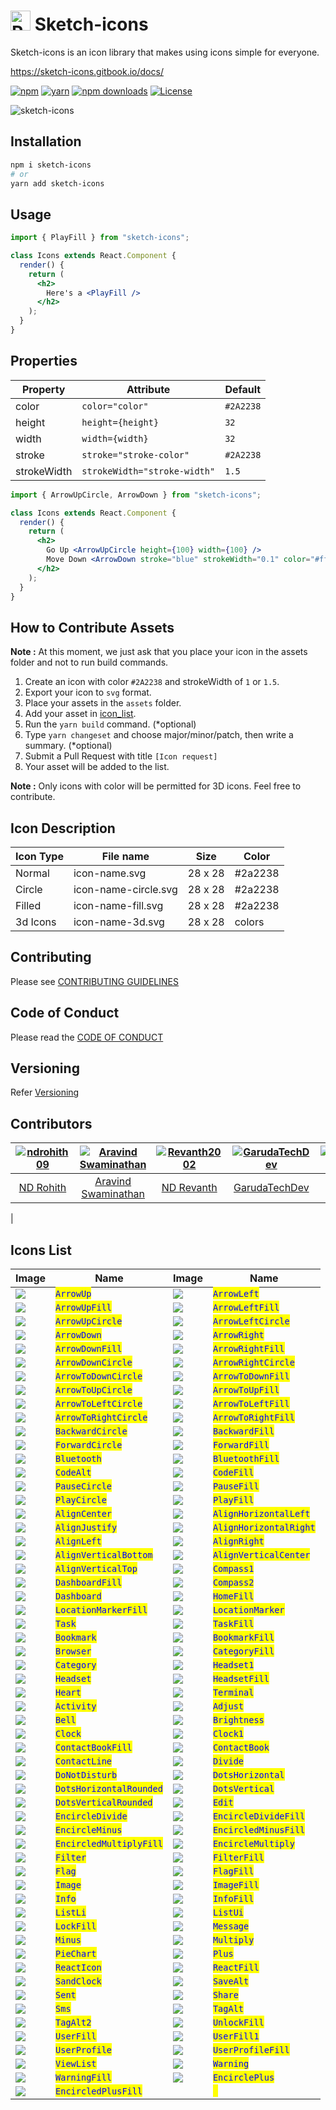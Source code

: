 # <img src="./assets/sketch-icons.svg" width="32" alt="React Icons"> Sketch-icons


Sketch-icons is an icon library that makes using icons simple for everyone.

https://sketch-icons.gitbook.io/docs/


[![npm](https://img.shields.io/static/v1?label=npm&message=6.14.16&color=red)](https://www.npmjs.com/package/sketch-icons)
[![yarn](https://img.shields.io/static/v1?label=yarn&message=1.22.17&color=blue)](https://www.npmjs.com/package/sketch-icons)
[![npm downloads](https://img.shields.io/npm/dm/@legitmelon/sketch-icons.svg?style=flat-square&color=purple)](https://www.npmjs.com/package/sketch-icons)
<a href="https://github.com/tabler/tabler-icons/blob/master/LICENSE"><img src="https://img.shields.io/npm/l/@tabler/icons.svg" alt="License"></a>

![sketch-icons](./docs/sketch-icons.svg)

## Installation

```bash
npm i sketch-icons
# or
yarn add sketch-icons
```

## Usage

```jsx
import { PlayFill } from "sketch-icons";

class Icons extends React.Component {
  render() {
    return (
      <h2>
        Here's a <PlayFill />
      </h2>
    );
  }
}
```

## Properties

| Property    | Attribute                    | Default   |
| ----------- | ---------------------------- | --------- |
| color       | `color="color"`              | `#2A2238` |
| height      | `height={height}`            | `32`      |
| width       | `width={width}`              | `32`      |
| stroke      | `stroke="stroke-color"`      | `#2A2238` |
| strokeWidth | `strokeWidth="stroke-width"` | `1.5`     |

```jsx
import { ArrowUpCircle, ArrowDown } from "sketch-icons";

class Icons extends React.Component {
  render() {
    return (
      <h2>
        Go Up <ArrowUpCircle height={100} width={100} />
        Move Down <ArrowDown stroke="blue" strokeWidth="0.1" color="#ffffff" />
      </h2>
    );
  }
}
```

## How to Contribute Assets

**Note :** At this moment, we just ask that you place your icon in the assets folder and not to run build commands.

1. Create an icon with color `#2A2238` and strokeWidth of `1` or `1.5`.
1. Export your icon to `svg` format.
1. Place your assets in the `assets` folder.
1. Add your asset in [icon_list](icon_list.md).
1. Run the `yarn build` command. (\*optional)
1. Type `yarn changeset` and choose major/minor/patch, then write a summary. (\*optional)
1. Submit a Pull Request with title `[Icon request]`
1. Your asset will be added to the list.

**Note :** Only icons with color will be permitted for 3D icons. Feel free to contribute.

## Icon Description

| Icon Type | File name            | Size    | Color   |
| --------- | -------------------- | ------- | ------- |
| Normal    | icon-name.svg        | 28 x 28 | #2a2238 |
| Circle    | icon-name-circle.svg | 28 x 28 | #2a2238 |
| Filled    | icon-name-fill.svg   | 28 x 28 | #2a2238 |
| 3d Icons  | icon-name-3d.svg     | 28 x 28 | colors  |

## Contributing

Please see [CONTRIBUTING GUIDELINES](CONTRIBUTING.md)

## Code of Conduct

Please read the [CODE OF CONDUCT](CODE_OF_CONDUCT.md)

## Versioning

Refer [Versioning](VERSIONING.md)

## Contributors

| [<img alt="ndrohith09" src="https://avatars.githubusercontent.com/u/73429989?v=4&s=117 width=117 ">](https://github.com/ndrohith09) | [<img alt="Aravind Swaminathan" src="https://avatars.githubusercontent.com/u/71716685?v=4&s=117 width=117">](https://github.com/Aravind2203) | [<img alt="Revanth2002" src="https://avatars.githubusercontent.com/u/68279005?v=4&s=117 width=117">](https://github.com/Revanth2002) | [<img alt="GarudaTechDev" src="https://avatars2.githubusercontent.com/u/81281735?v=4&s=117 width=117">](https://github.com/GarudaTechDev) | [<img alt="smlogsubramani" src="https://avatars0.githubusercontent.com/u/74098979?v=4&s=117 width=117">](https://github.com/smlogsubramani) | [<img alt="Tr0612" src="https://avatars3.githubusercontent.com/u/45840572?v=4&s=117 width=117">](https://github.com/Tr0612) | [<img alt="Rams01010010" src="https://avatars2.githubusercontent.com/u/74339634?v=4&s=117 width=117">](https://github.com/Rams01010010) |
| :--------------------------------------------------------------------------------------------------------------------------------: | :------------------------------------------------------------------------------------------------------------------------------------------: | :----------------------------------------------------------------------------------------------------------------------------------: | :---------------------------------------------------------------------------------------------------------------------------------------: | :-----------------------------------------------------------------------------------------------------------------------------------------: | :-------------------------------------------------------------------------------------------------------------------------: | :-------------------------------------------------------------------------------------------------------------------------------------: |
|                                             [ND Rohith](https://github.com/ndrohith09)                                             |                                            [Aravind Swaminathan](https://github.com/Aravind2203)                                             |                                             [ND Revanth](https://github.com/Revanth2002)                                             |                                             [GarudaTechDev](https://github.com/GarudaTechDev)                                             |                                            [SM Logsubramani](https://github.com/smlogsubramani)                                             |                                          [Thanushraam](https://github.com/Tr0612)                                           |                                            [RAM SOLAIAPPAN](https://github.com/Rams01010010) 
|

## Icons List

| Image                                   | Name                                                   | Image                                    | Name                                                    |
| --------------------------------------- | ------------------------------------------------------ | ---------------------------------------- | ------------------------------------------------------- |
| ![](./assets/arrow-up.svg)              | <mark style="color:blue;">`ArrowUp`</mark>             | ![](./assets/arrow-left.svg)             | <mark style="color:blue;">`ArrowLeft`</mark>            |
| ![](./assets/arrow-up-fill.svg)         | <mark style="color:blue;">`ArrowUpFill`</mark>         | ![](./assets/arrow-left-fill.svg)        | <mark style="color:blue;">`ArrowLeftFill`</mark>        |
| ![](./assets/arrow-up-circle.svg)       | <mark style="color:blue;">`ArrowUpCircle`</mark>       | ![](./assets/arrow-left-circle.svg)      | <mark style="color:blue;">`ArrowLeftCircle`</mark>      |
| ![](./assets/arrow-down.svg)            | <mark style="color:blue;">`ArrowDown`</mark>           | ![](./assets/arrow-right.svg)            | <mark style="color:blue;">`ArrowRight`</mark>           |
| ![](./assets/arrow-down-fill.svg)       | <mark style="color:blue;">`ArrowDownFill`</mark>       | ![](./assets/arrow-right-fill.svg)       | <mark style="color:blue;">`ArrowRightFill`</mark>       |
| ![](./assets/arrow-down-circle.svg)     | <mark style="color:blue;">`ArrowDownCircle`</mark>     | ![](./assets/arrow-right.svg)            | <mark style="color:blue;">`ArrowRightCircle`</mark>     |
| ![](./assets/arrow-to-down-circle.svg)  | <mark style="color:blue;">`ArrowToDownCircle`</mark>   | ![](./assets/arrow-to-down-fill.svg)     | <mark style="color:blue;">`ArrowToDownFill`</mark>      |
| ![](./assets/arrow-to-up-circle.svg)    | <mark style="color:blue;">`ArrowToUpCircle`</mark>     | ![](./assets/arrow-to-up-fill.svg)       | <mark style="color:blue;">`ArrowToUpFill`</mark>        |
| ![](./assets/arrow-to-left-circle.svg)  | <mark style="color:blue;">`ArrowToLeftCircle`</mark>   | ![](./assets/arrow-to-left-fill.svg)     | <mark style="color:blue;">`ArrowToLeftFill`</mark>      |
| ![](./assets/arrow-to-right-circle.svg) | <mark style="color:blue;">`ArrowToRightCircle`</mark>  | ![](./assets/arrow-to-right-fill.svg)    | <mark style="color:blue;">`ArrowToRightFill`</mark>     |
| ![](./assets/backward-circle.svg)       | <mark style="color:blue;">`BackwardCircle`</mark>      | ![](./assets/backward-fill.svg)          | <mark style="color:blue;">`BackwardFill`</mark>         |
| ![](./assets/forward-circle.svg)        | <mark style="color:blue;">`ForwardCircle`</mark>       | ![](./assets/forward-fill.svg)           | <mark style="color:blue;">`ForwardFill`</mark>          |
| ![](./assets/bluetooth.svg)             | <mark style="color:blue;">`Bluetooth`</mark>           | ![](./assets/bluetooth-fill.svg)         | <mark style="color:blue;">`BluetoothFill`</mark>        |
| ![](./assets/code-alt.svg)              | <mark style="color:blue;">`CodeAlt`</mark>             | ![](./assets/code-fill.svg)              | <mark style="color:blue;">`CodeFill`</mark>             |
| ![](./assets/pause-circle.svg)          | <mark style="color:blue;">`PauseCircle`</mark>         | ![](./assets/pause-fill.svg)             | <mark style="color:blue;">`PauseFill`</mark>            |
| ![](./assets/play-circle.svg)           | <mark style="color:blue;">`PlayCircle`</mark>          | ![](./assets/play-fill.svg)              | <mark style="color:blue;">`PlayFill`</mark>             |
| ![](./assets/align-center.svg)          | <mark style="color:blue;">`AlignCenter`</mark>         | ![](./assets/align-horizontal-left.svg)  | <mark style="color:blue;">`AlignHorizontalLeft`</mark>  |
| ![](./assets/align-justify.svg)         | <mark style="color:blue;">`AlignJustify`</mark>        | ![](./assets/align-horizontal-right.svg) | <mark style="color:blue;">`AlignHorizontalRight`</mark> |
| ![](./assets/align-left.svg)            | <mark style="color:blue;">`AlignLeft`</mark>           | ![](./assets/align-right.svg)            | <mark style="color:blue;">`AlignRight`</mark>           |
| ![](./assets/align-vertical-bottom.svg) | <mark style="color:blue;">`AlignVerticalBottom`</mark> | ![](./assets/align-vertical-center.svg)  | <mark style="color:blue;">`AlignVerticalCenter`</mark>  |
| ![](./assets/align-vertical-top.svg)    | <mark style="color:blue;">`AlignVerticalTop`</mark>    | ![](./assets/compass-1.svg)              | <mark style="color:blue;">`Compass1`</mark>             |
| ![](./assets/dashboard-fill.svg)        | <mark style="color:blue;">`DashboardFill`</mark>       | ![](./assets/compass-2.svg)              | <mark style="color:blue;">`Compass2`</mark>             |
| ![](./assets/dashboard.svg)             | <mark style="color:blue;">`Dashboard`</mark>           | ![](./assets/home-fill.svg)              | <mark style="color:blue;">`HomeFill`</mark>             |
| ![](./assets/location-marker-fill.svg)  | <mark style="color:blue;">`LocationMarkerFill`</mark>  | ![](./assets/location-marker.svg)        | <mark style="color:blue;">`LocationMarker`</mark>       |
| ![](./assets/task.svg)                  | <mark style="color:blue;">`Task`</mark>                | ![](./assets/task-fill.svg)              | <mark style="color:blue;">`TaskFill`</mark>             |
| ![](./assets/bookmark.svg)                  | <mark style="color:blue;">`Bookmark`</mark>                | ![](./assets/bookmark-fill.svg)              | <mark style="color:blue;">`BookmarkFill`</mark>             |
| ![](./assets/browser.svg)                  | <mark style="color:blue;">`Browser`</mark>                | ![](./assets/category-fill.svg)              | <mark style="color:blue;">`CategoryFill`</mark>             |
| ![](./assets/category.svg)                  | <mark style="color:blue;">`Category`</mark>                | ![](./assets/headset-1.svg)              | <mark style="color:blue;">`Headset1`</mark>             |
| ![](./assets/headset.svg)                  | <mark style="color:blue;">`Headset`</mark>                | ![](./assets/headset-fill.svg)              | <mark style="color:blue;">`HeadsetFill`</mark>             |
| ![](./assets/heart.svg)                  | <mark style="color:blue;">`Heart`</mark>                | ![](./assets/terminal.svg)              | <mark style="color:blue;">`Terminal`</mark>             |
| ![](./assets/activity.svg)                  | <mark style="color:blue;">`Activity`</mark>                | ![](./assets/adjust.svg)              | <mark style="color:blue;">`Adjust`</mark>             |
| ![](./assets/bell.svg)                  | <mark style="color:blue;">`Bell`</mark>                | ![](./assets/brightness.svg)              | <mark style="color:blue;">`Brightness`</mark>             |
| ![](./assets/clock.svg)                  | <mark style="color:blue;">`Clock`</mark>                | ![](./assets/clock-1.svg)              | <mark style="color:blue;">`Clock1`</mark>             |
| ![](./assets/contact-book-fill.svg)                  | <mark style="color:blue;">`ContactBookFill`</mark>                | ![](./assets/contact-book.svg)              | <mark style="color:blue;">`ContactBook`</mark>             |
| ![](./assets/contact-line.svg)                  | <mark style="color:blue;">`ContactLine`</mark>                | ![](./assets/divide.svg)              | <mark style="color:blue;">`Divide`</mark>             |
| ![](./assets/do-not-disturb.svg)                  | <mark style="color:blue;">`DoNotDisturb`</mark>                | ![](./assets/dots-horizontal.svg)              | <mark style="color:blue;">`DotsHorizontal`</mark>             |
| ![](./assets/dots-horizontal-rounded.svg)                  | <mark style="color:blue;">`DotsHorizontalRounded`</mark>                | ![](./assets/dots-vertical.svg)              | <mark style="color:blue;">`DotsVertical`</mark>             |
| ![](./assets/dots-vertical-rounded.svg)                  | <mark style="color:blue;">`DotsVerticalRounded`</mark>                | ![](./assets/edit.svg)              | <mark style="color:blue;">`Edit`</mark>             |
| ![](./assets/encircle-divide.svg)                  | <mark style="color:blue;">`EncircleDivide`</mark>                | ![](./assets/encircle-divide-fill.svg)              | <mark style="color:blue;">`EncircleDivideFill`</mark>             |
| ![](./assets/encircle-minus.svg)                  | <mark style="color:blue;">`EncircleMinus`</mark>                | ![](./assets/encircled-minus-fill.svg)              | <mark style="color:blue;">`EncircledMinusFill`</mark>             |
| ![](./assets/encircled-multiply-fill.svg)                  | <mark style="color:blue;">`EncircledMultiplyFill`</mark>                | ![](./assets/encircle-multiply.svg)              | <mark style="color:blue;">`EncircleMultiply`</mark>             |
| ![](./assets/filter.svg)                  | <mark style="color:blue;">`Filter`</mark>                | ![](./assets/filter-fill.svg)              | <mark style="color:blue;">`FilterFill`</mark>             |
| ![](./assets/flag.svg)                  | <mark style="color:blue;">`Flag`</mark>                | ![](./assets/flag-fill.svg)              | <mark style="color:blue;">`FlagFill`</mark>             |
| ![](./assets/image.svg)                  | <mark style="color:blue;">`Image`</mark>                | ![](./assets/image-fill.svg)              | <mark style="color:blue;">`ImageFill`</mark>             |
| ![](./assets/info.svg)                  | <mark style="color:blue;">`Info`</mark>                | ![](./assets/info-fill.svg)              | <mark style="color:blue;">`InfoFill`</mark>             |
| ![](./assets/list-li.svg)                  | <mark style="color:blue;">`ListLi`</mark>                | ![](./assets/list-ui.svg)              | <mark style="color:blue;">`ListUi`</mark>             |
| ![](./assets/lock-fill.svg)                  | <mark style="color:blue;">`LockFill`</mark>                | ![](./assets/message.svg)              | <mark style="color:blue;">`Message`</mark>             |
| ![](./assets/minux.svg)                  | <mark style="color:blue;">`Minus`</mark>                | ![](./assets/multiply.svg)              | <mark style="color:blue;">`Multiply`</mark>             |
| ![](./assets/pie-chart.svg)                  | <mark style="color:blue;">`PieChart`</mark>                | ![](./assets/plus.svg)              | <mark style="color:blue;">`Plus`</mark>             |
| ![](./assets/react-icon.svg)                  | <mark style="color:blue;">`ReactIcon`</mark>                | ![](./assets/react-fill.svg)              | <mark style="color:blue;">`ReactFill`</mark>             |
| ![](./assets/sand-clock.svg)                  | <mark style="color:blue;">`SandClock`</mark>                | ![](./assets/save-alt.svg)              | <mark style="color:blue;">`SaveAlt`</mark>             |
| ![](./assets/sent.svg)                  | <mark style="color:blue;">`Sent`</mark>                | ![](./assets/share.svg)              | <mark style="color:blue;">`Share`</mark>             |
| ![](./assets/sms.svg)                  | <mark style="color:blue;">`Sms`</mark>                | ![](./assets/tag-alt.svg)              | <mark style="color:blue;">`TagAlt`</mark>             |
| ![](./assets/tag-alt-2.svg)                  | <mark style="color:blue;">`TagAlt2`</mark>                | ![](./assets/unlock-fill.svg)              | <mark style="color:blue;">`UnlockFill`</mark>             |
| ![](./assets/user-fill.svg)                  | <mark style="color:blue;">`UserFill`</mark>                | ![](./assets/user-fill-1.svg)              | <mark style="color:blue;">`UserFill1`</mark>             |
| ![](./assets/user-profile.svg)                  | <mark style="color:blue;">`UserProfile`</mark>                | ![](./assets/user-profile-fill.svg)              | <mark style="color:blue;">`UserProfileFill`</mark>             |
| ![](./assets/view-list.svg)                  | <mark style="color:blue;">`ViewList`</mark>                | ![](./assets/warning.svg)              | <mark style="color:blue;">`Warning`</mark>             |
| ![](./assets/warning-fill.svg)                  | <mark style="color:blue;">`WarningFill`</mark>                | ![](./assets/encircle-plus.svg)              | <mark style="color:blue;">`EncirclePlus`</mark>             |
| ![](./assets/encircled-plus-fill.svg)                  | <mark style="color:blue;">`EncircledPlusFill`</mark>                | ![]()              | <mark style="color:blue;">` `</mark>             |


